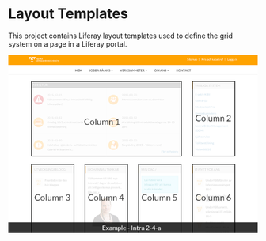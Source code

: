 # Layout Templates #

This project contains Liferay layout templates used to define the grid system on a page in a Liferay portal.

![Screenshot of Intra 2-4-a layout template](https://raw.githubusercontent.com/mrg3kko/vgr-intra-layout/master/documentation/ans-intra-screen-columns-overlay.png)
